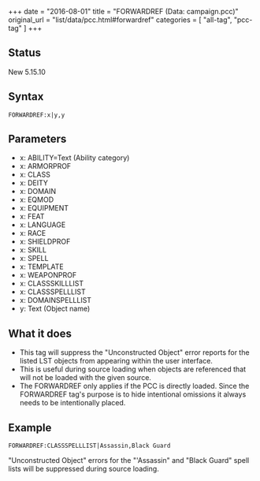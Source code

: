 +++
date = "2016-08-01"
title = "FORWARDREF (Data: campaign.pcc)"
original_url = "list/data/pcc.html#forwardref"
categories = [ "all-tag", "pcc-tag" ]
+++

## Status

New 5.15.10

## Syntax

`FORWARDREF:x|y,y`

## Parameters

-   x: ABILITY=Text (Ability category)
-   x: ARMORPROF
-   x: CLASS
-   x: DEITY
-   x: DOMAIN
-   x: EQMOD
-   x: EQUIPMENT
-   x: FEAT
-   x: LANGUAGE
-   x: RACE
-   x: SHIELDPROF
-   x: SKILL
-   x: SPELL
-   x: TEMPLATE
-   x: WEAPONPROF
-   x: CLASSSKILLLIST
-   x: CLASSSPELLLIST
-   x: DOMAINSPELLLIST
-   y: Text (Object name)



What it does
------------

-   This tag will suppress the "Unconstructed Object" error reports for
    the listed LST objects from appearing within the user interface.
-   This is useful during source loading when objects are referenced
    that will not be loaded with the given source.
-   The FORWARDREF only applies if the PCC is directly loaded. Since the
    FORWARDREF tag's purpose is to hide intentional omissions it always
    needs to be intentionally placed.

Example
-------

`FORWARDREF:CLASSSPELLLIST|Assassin,Black Guard`

"Unconstructed Object" errors for the "'Assassin" and "Black Guard"
spell lists will be suppressed during source loading.


